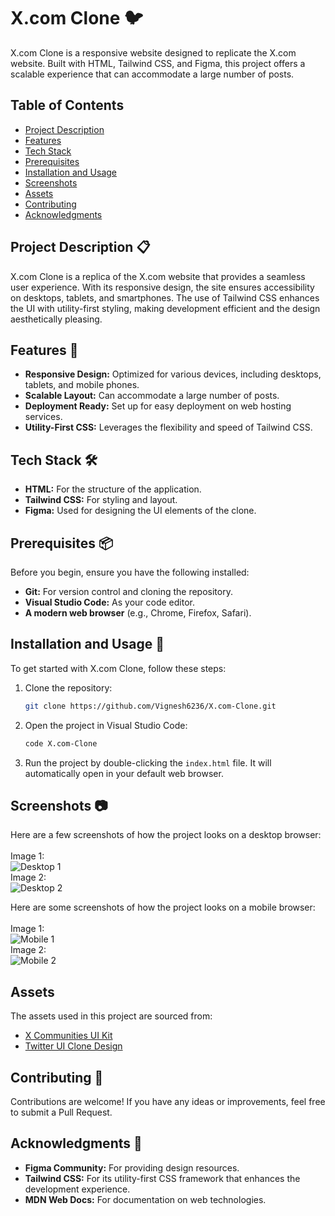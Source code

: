 # X.com Clone 🐦

X.com Clone is a responsive website designed to replicate the X.com website. Built with HTML, Tailwind CSS, and Figma, this project offers a scalable experience that can accommodate a large number of posts.

## Table of Contents
- [Project Description](#project-description)
- [Features](#features)
- [Tech Stack](#tech-stack)
- [Prerequisites](#prerequisites)
- [Installation and Usage](#installation-and-usage)
- [Screenshots](#screenshots)
- [Assets](#assets)
- [Contributing](#contributing)
- [Acknowledgments](#acknowledgments)

<a id="project-description"></a>
## Project Description 📋
X.com Clone is a replica of the X.com website that provides a seamless user experience. With its responsive design, the site ensures accessibility on desktops, tablets, and smartphones. The use of Tailwind CSS enhances the UI with utility-first styling, making development efficient and the design aesthetically pleasing.

<a id="features"></a>
## Features 🌟
- **Responsive Design:** Optimized for various devices, including desktops, tablets, and mobile phones.
- **Scalable Layout:** Can accommodate a large number of posts.
- **Deployment Ready:** Set up for easy deployment on web hosting services.
- **Utility-First CSS:** Leverages the flexibility and speed of Tailwind CSS.

<a id="tech-stack"></a>
## Tech Stack 🛠️
- **HTML:** For the structure of the application.
- **Tailwind CSS:** For styling and layout.
- **Figma:** Used for designing the UI elements of the clone.

<a id="prerequisites"></a>
## Prerequisites 📦
Before you begin, ensure you have the following installed:
- **Git:** For version control and cloning the repository.
- **Visual Studio Code:** As your code editor.
- **A modern web browser** (e.g., Chrome, Firefox, Safari).

<a id="installation-and-usage"></a>
## Installation and Usage 🚀
To get started with X.com Clone, follow these steps:
1. Clone the repository:
    ```bash
    git clone https://github.com/Vignesh6236/X.com-Clone.git
    ```
2. Open the project in Visual Studio Code:
    ```bash
    code X.com-Clone
    ```
3. Run the project by double-clicking the `index.html` file. It will automatically open in your default web browser.

<a id="screenshots"></a>
## Screenshots 📷
Here are a few screenshots of how the project looks on a desktop browser:\
\
Image 1:\
![Desktop 1](https://github.com/user-attachments/assets/2d1cd21e-c5de-4477-850c-91e62a23fa58)\
Image 2:\
![Desktop 2](https://github.com/user-attachments/assets/623e94d5-e837-4e0e-aea6-293346c214e0)

Here are some screenshots of how the project looks on a mobile browser:\
\
Image 1:\
![Mobile 1](https://github.com/user-attachments/assets/85caa6de-9fca-4dce-beac-c18133eacb6c)\
Image 2:\
![Mobile 2](https://github.com/user-attachments/assets/3875757e-5791-401e-8596-e9558c3df565)

<a id="assets"></a>
## Assets
The assets used in this project are sourced from:
- [X Communities UI Kit](https://www.figma.com/community/file/1394393065629302672/x-communities-ui-kit)
- [Twitter UI Clone Design](https://www.figma.com/community/file/1039189378542401977/twitter-ui-clone-design)

<a id="contributing"></a>
## Contributing 🤝
Contributions are welcome! If you have any ideas or improvements, feel free to submit a Pull Request.

## Acknowledgments 🙏
<a id="acknowledgments"></a>
- **Figma Community:** For providing design resources.
- **Tailwind CSS:** For its utility-first CSS framework that enhances the development experience.
- **MDN Web Docs:** For documentation on web technologies.
